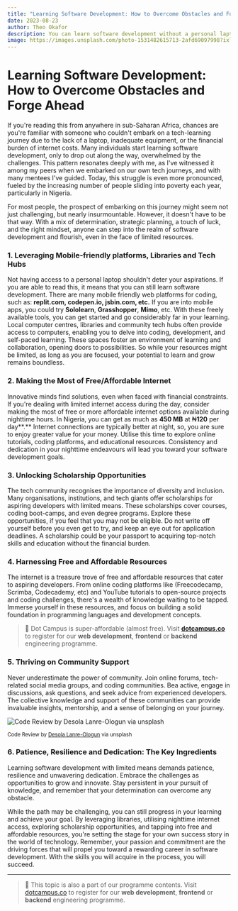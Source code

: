 ```yaml
---
title: "Learning Software Development: How to Overcome Obstacles and Forge Ahead"
date: 2023-08-23
author: Theo Okafor
description: You can learn software development without a personal laptop. This article explores how to overcome such obstacles and forge ahead with your learning journey.
image: https://images.unsplash.com/photo-1531482615713-2afd69097998?ixlib=rb-4.0.3&ixid=M3wxMjA3fDB8MHxwaG90by1wYWdlfHx8fGVufDB8fHx8fA%3D%3D&auto=format&fit=crop&w=2670&q=80
---
```


# Learning Software Development: How to Overcome Obstacles and Forge Ahead

If you're reading this from anywhere in sub-Saharan Africa, chances are you're familiar with someone who couldn't embark on a tech-learning journey due to the lack of a laptop, inadequate equipment, or the financial burden of internet costs. Many individuals start learning software development, only to drop out along the way, overwhelmed by the challenges. This pattern resonates deeply with me, as I've witnessed it among my peers when we embarked on our own tech journeys, and with many mentees I've guided. Today, this struggle is even more pronounced, fueled by the increasing number of people sliding into poverty each year, particularly in Nigeria.

For most people, the prospect of embarking on this journey might seem not just challenging, but nearly insurmountable. However, it doesn't have to be that way. With a mix of determination, strategic planning, a touch of luck, and the right mindset, anyone can step into the realm of software development and flourish, even in the face of limited resources.

### **1. Leveraging Mobile-friendly platforms, Libraries and Tech Hubs**

Not having access to a personal laptop shouldn't deter your aspirations. If you are able to read this, it means that you can still learn software development. There are many mobile friendly web platforms for coding, such as: **replit.com, codepen.io, jsbin.com, etc.** If you are into mobile apps, you could try **Sololearn**, **Grasshopper**, **Mimo**, etc. With these freely available tools, you can get started and go considerably far in your learning. Local computer centres, libraries and community tech hubs often provide access to computers, enabling you to delve into coding, development, and self-paced learning. These spaces foster an environment of learning and collaboration, opening doors to possibilities. So while your resources might be limited, as long as you are focused, your potential to learn and grow remains boundless.

### **2. Making the Most of Free/Affordable Internet**

Innovative minds find solutions, even when faced with financial constraints. If you're dealing with limited internet access during the day, consider making the most of free or more affordable internet options available during nighttime hours. In Nigeria, you can get as much as **450 MB** at ₦**120** per day**.** Internet connections are typically better at night, so, you are sure to enjoy greater value for your money. Utilise this time to explore online tutorials, coding platforms, and educational resources. Consistency and dedication in your nighttime endeavours will lead you toward your software development goals.

### **3. Unlocking Scholarship Opportunities**

The tech community recognises the importance of diversity and inclusion. Many organisations, institutions, and tech giants offer scholarships for aspiring developers with limited means. These scholarships cover courses, coding boot-camps, and even degree programs. Explore these opportunities, if you feel that you may not be eligible. Do not write off yourself before you even get to try, and keep an eye out for application deadlines. A scholarship could be your passport to acquiring top-notch skills and education without the financial burden.

### **4. Harnessing Free and Affordable Resources**

The internet is a treasure trove of free and affordable resources that cater to aspiring developers. From online coding platforms like (Freecodecamp, Scrimba, Codecademy, etc) and YouTube tutorials to open-source projects and coding challenges, there's a wealth of knowledge waiting to be tapped. Immerse yourself in these resources, and focus on building a solid foundation in programming languages and development concepts.


> 📢 Dot Campus is super-affordable (almost free). Visit [**dotcampus.co**](http://dotcampus.co) to register for our **web development**, **frontend** or **backend** engineering programme.

### **5. Thriving on Community Support**

Never underestimate the power of community. Join online forums, tech-related social media groups, and coding communities. Bea active, engage in discussions, ask questions, and seek advice from experienced developers. The collective knowledge and support of these communities can provide invaluable insights, mentorship, and a sense of belonging on your journey.

![Code Review by [Desola Lanre-Ologun](https://unsplash.com/@disruptxn) via unsplash](https://images.unsplash.com/photo-1531482615713-2afd69097998?ixlib=rb-4.0.3&ixid=M3wxMjA3fDB8MHxwaG90by1wYWdlfHx8fGVufDB8fHx8fA%3D%3D&auto=format&fit=crop&w=2670&q=80)

<sup>Code Review by [Desola Lanre-Ologun](https://unsplash.com/@disruptxn) via unsplash</sup>

### **6. Patience, Resilience and Dedication: The Key Ingredients**

Learning software development with limited means demands patience, resilience and unwavering dedication. Embrace the challenges as opportunities to grow and innovate. Stay persistent in your pursuit of knowledge, and remember that your determination can overcome any obstacle.

While the path may be challenging, you can still progress in your learning and achieve your goal. By leveraging libraries, utilising nighttime internet access, exploring scholarship opportunities, and tapping into free and affordable resources, you're setting the stage for your own success story in the world of technology. Remember, your passion and commitment are the driving forces that will propel you toward a rewarding career in software development. With the skills you will acquire in the process, you will succeed.

---

> 📢 This topic is also a part of our programme contents. Visit [dotcampus.co](http://dotcampus.co) to register for our **web development**, **frontend** or **backend** engineering programme.
